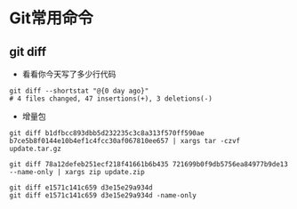 # Git常用命令

## git diff

* 看看你今天写了多少行代码

```shell
git diff --shortstat "@{0 day ago}"
# 4 files changed, 47 insertions(+), 3 deletions(-)
```

* 增量包

```shell
git diff b1dfbcc893dbb5d232235c3c8a313f570ff590ae b7ce5b8f0144e10b4ef1c4fcc30af067810ee657 | xargs tar -czvf update.tar.gz
```

```shell
git diff 78a12defeb251ecf218f41661b6b435 721699b0f9db5756ea84977b9de13 --name-only | xargs zip update.zip
```

```shell
git diff e1571c141c659 d3e15e29a934d
git diff e1571c141c659 d3e15e29a934d -name-only
```

